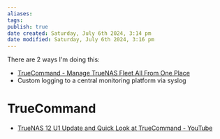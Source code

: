 ```yaml
---
aliases: 
tags: 
publish: true
date created: Saturday, July 6th 2024, 3:14 pm
date modified: Saturday, July 6th 2024, 3:16 pm
---
```


There are 2 ways I'm doing this:
- [TrueCommand - Manage TrueNAS Fleet All From One Place](https://www.truenas.com/truecommand/)
- Custom logging to a central monitoring platform via syslog

# TrueCommand
- [TrueNAS 12 U1 Update and Quick Look at TrueCommand - YouTube](https://www.youtube.com/watch?v=huZ6JQ2h5Ko)

